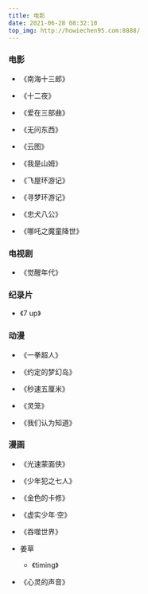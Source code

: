 ```yaml
---
title: 电影
date: 2021-06-28 08:32:10
top_img: http://howiechen95.com:8888/
---
```


### 电影

- 《南海十三郎》    

- 《十二夜》

- 《爱在三部曲》

- 《无问东西》

- 《云图》

- 《我是山姆》

- 《飞屋环游记》

- 《寻梦环游记》

- 《忠犬八公》

- 《哪吒之魔童降世》


### 电视剧

- 《觉醒年代》


### 纪录片

- 《7 up》


### 动漫

- 《一拳超人》

- 《约定的梦幻岛》

- 《秒速五厘米》

- 《灵笼》

- 《我们认为知道》



### 漫画

- 《光速蒙面侠》

- 《少年犯之七人》

- 《金色的卡修》

- 《虚实少年·空》

- 《吞噬世界》

-  姜草
    - 《timing》
- 《心灵的声音》    